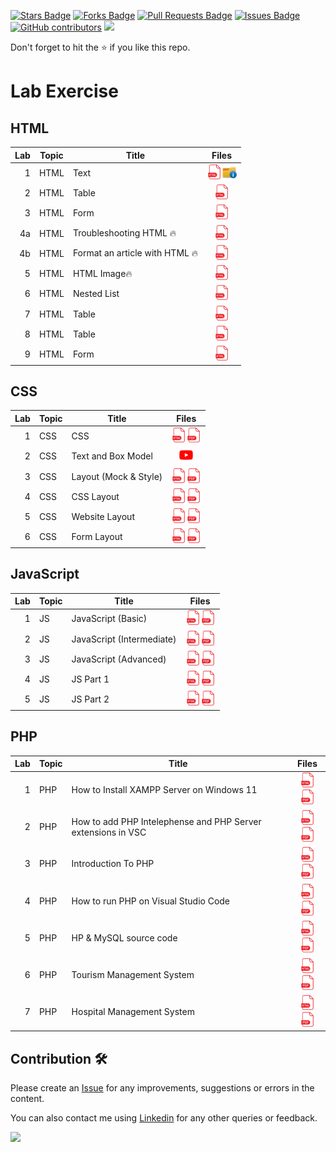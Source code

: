 <a href="https://github.com/drshahizan/learn-php/stargazers"><img src="https://img.shields.io/github/stars/drshahizan/learn-php" alt="Stars Badge"/></a>
<a href="https://github.com/drshahizan/learn-php/network/members"><img src="https://img.shields.io/github/forks/drshahizan/learn-php" alt="Forks Badge"/></a>
<a href="https://github.com/drshahizan/learn-php/pulls"><img src="https://img.shields.io/github/issues-pr/drshahizan/learn-php" alt="Pull Requests Badge"/></a>
<a href="https://github.com/drshahizan/learn-php/issues"><img src="https://img.shields.io/github/issues/drshahizan/learn-php" alt="Issues Badge"/></a>
<a href="https://github.com/drshahizan/learn-php/graphs/contributors"><img alt="GitHub contributors" src="https://img.shields.io/github/contributors/drshahizan/learn-php?color=2b9348"></a>
![](https://visitor-badge.glitch.me/badge?page_id=drshahizan/learn-php)

Don't forget to hit the :star: if you like this repo.

# Lab Exercise

## HTML

| Lab | Topic | Title | Files |
| -----: | ----- | ----- | :------: | 
| 1 | HTML | Text |<a href="" ><img src="../images/html64.png" width="24px" height="24px" ></a><a href="" ><img src="../images/folder_info.png" width="24px" height="24px" ></a> |
| 2 | HTML | Table |<a href="" ><img src="../images/html64.png" width="24px" height="24px" ></a> |
| 3 | HTML | Form |<a href="" ><img src="../images/html64.png" width="24px" height="24px" ></a> |
| 4a | HTML | Troubleshooting HTML 🔥 |<a href="" ><img src="../images/html64.png" width="24px" height="24px" ></a> |
| 4b | HTML | Format an article with HTML 🔥 |<a href="" ><img src="../images/html64.png" width="24px" height="24px" ></a> |
| 5 | HTML | HTML Image🔥 |<a href="" ><img src="../images/html64.png" width="24px" height="24px" ></a> |
| 6 | HTML | Nested List |<a href="" ><img src="../images/html64.png" width="24px" height="24px" ></a> |
| 7 | HTML | Table |<a href="" ><img src="../images/html64.png" width="24px" height="24px" ></a> |
| 8 | HTML | Table |<a href="" ><img src="../images/html64.png" width="24px" height="24px" ></a> |
| 9 | HTML | Form |<a href="" ><img src="../images/html64.png" width="24px" height="24px" ></a> |

## CSS

| Lab | Topic | Title | Files |
| -----: | ----- | ----- | :------: | 
| 1 | CSS | CSS |<a href="" ><img src="../images/html64.png" width="24px" height="24px" ></a><a href="" ><img src="../images/pdf64.png" width="24px" height="24px" ></a> |
| 2 | CSS | Text and Box Model |<a href="" ><img src="../images/youtube64.png" width="24px" height="24px"></a>|
| 3 | CSS | Layout (Mock & Style) |<a href="" ><img src="../images/html64.png" width="24px" height="24px" ></a><a href="" ><img src="../images/pdf64.png" width="24px" height="24px" ></a> |
| 4 | CSS | CSS Layout |<a href="" ><img src="../images/html64.png" width="24px" height="24px" ></a><a href="" ><img src="../images/pdf64.png" width="24px" height="24px" ></a> |
| 5 | CSS | Website Layout |<a href="" ><img src="../images/html64.png" width="24px" height="24px" ></a><a href="" ><img src="../images/pdf64.png" width="24px" height="24px" ></a> |
| 6 | CSS | Form Layout |<a href="" ><img src="../images/html64.png" width="24px" height="24px" ></a><a href="" ><img src="../images/pdf64.png" width="24px" height="24px" ></a> |

## JavaScript

| Lab | Topic | Title | Files |
| -----: | ----- | ----- | :------: | 
| 1 | JS | JavaScript (Basic) |<a href="" ><img src="../images/html64.png" width="24px" height="24px" ></a><a href="" ><img src="../images/pdf64.png" width="24px" height="24px" ></a> |
| 2 | JS | JavaScript (Intermediate) |<a href="" ><img src="../images/html64.png" width="24px" height="24px" ></a><a href="" ><img src="../images/pdf64.png" width="24px" height="24px" ></a> |
| 3 | JS | JavaScript (Advanced) |<a href="" ><img src="../images/html64.png" width="24px" height="24px" ></a><a href="" ><img src="../images/pdf64.png" width="24px" height="24px" ></a> |
| 4 | JS | JS Part 1 |<a href="" ><img src="../images/html64.png" width="24px" height="24px" ></a><a href="" ><img src="../images/pdf64.png" width="24px" height="24px" ></a> |
| 5 | JS | JS Part 2 |<a href="" ><img src="../images/html64.png" width="24px" height="24px" ></a><a href="" ><img src="../images/pdf64.png" width="24px" height="24px" ></a> |
## PHP

| Lab | Topic | Title | Files |
| -----: | ----- | ----- | :------: | 
| 1 | PHP | How to Install XAMPP Server on Windows 11 |<a href="" ><img src="../images/html64.png" width="24px" height="24px" ></a><a href="" ><img src="../images/pdf64.png" width="24px" height="24px" ></a> |
| 2 | PHP | How to add PHP Intelephense and PHP Server extensions in VSC |<a href="" ><img src="../images/html64.png" width="24px" height="24px" ></a><a href="" ><img src="../images/pdf64.png" width="24px" height="24px" ></a> |
| 3 | PHP | Introduction To PHP |<a href="" ><img src="../images/html64.png" width="24px" height="24px" ></a><a href="" ><img src="../images/pdf64.png" width="24px" height="24px" ></a> |
| 4 | PHP | How to run PHP on Visual Studio Code |<a href="" ><img src="../images/html64.png" width="24px" height="24px" ></a><a href="" ><img src="../images/pdf64.png" width="24px" height="24px" ></a> |
| 5 | PHP | HP & MySQL source code |<a href="" ><img src="../images/html64.png" width="24px" height="24px" ></a><a href="" ><img src="../images/pdf64.png" width="24px" height="24px" ></a> |
| 6 | PHP | Tourism Management System |<a href="" ><img src="../images/html64.png" width="24px" height="24px" ></a><a href="" ><img src="../images/pdf64.png" width="24px" height="24px" ></a> |
| 7 | PHP | Hospital Management System |<a href="" ><img src="../images/html64.png" width="24px" height="24px" ></a><a href="" ><img src="../images/pdf64.png" width="24px" height="24px" ></a> |

## Contribution 🛠️
Please create an [Issue](https://github.com/drshahizan/learn-php/issues) for any improvements, suggestions or errors in the content.

You can also contact me using [Linkedin](https://www.linkedin.com/in/drshahizan/) for any other queries or feedback.

![](https://visitor-badge.glitch.me/badge?page_id=drshahizan)
